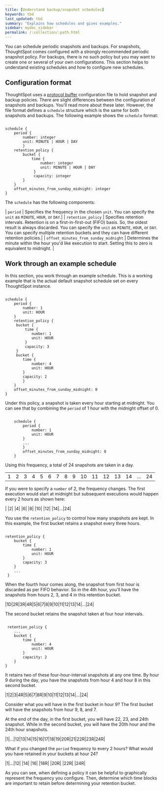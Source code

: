 ```yaml
---
title: [Understand backup/snapshot schedules]
keywords: tbd
last_updated: tbd
summary: "Explains how schedules and gives examples."
sidebar: mydoc_sidebar
permalink: /:collection/:path.html
---
```

You can schedule periodic snapshots and backups. For snapshots, ThoughtSpot comes configured with a strongly recommended periodic snapshot policy. For backups, there is no such policy but you may want to create one or several of your own configurations. This section helps to understand existing schedules and how to configure new schedules.

## Configuration format

ThoughtSpot uses a [protocol buffer](https://developers.google.com/protocol-buffers/) configuration file to hold snapshot and backup policies. There are slight differences between the configuration of snapshots and backups. You'll read more about these later. However, the file format defines a `schedule` structure which is the same for both snapshots and backups. The following example shows the `schedule` format:

```

schedule {
    period {
        number: integer
        unit: MINUTE | HOUR | DAY
        }
    retention_policy {
        bucket {
            time {
                number: integer
                unit: MINUTE | HOUR | DAY
             }
             capacity: integer
        }
    }
    offset_minutes_from_sunday_midnight: integer
}

```

The `schedule` has the following components:

| `period` | Specifies the frequency in the chosen `unit`. You can specify the `unit` as `MINUTE`, `HOUR`, or `DAY`.|
| `retention_policy` | Specifies retention intervals. Retention is on a first-in-first-out (FIFO) basis. So, the oldest result is always discarded. You can specify the `unit` as `MINUTE`, `HOUR`, or `DAY`. You can specify multiple retention buckets and they can have different retention policies.|
| `offset_minutes_from_sunday_midnight` | Determines the minute within the hour you'd like execution to start. Setting this to zero is equivalent to midnight. |

## Work through an example schedule

In this section, you work through an example schedule. This is a working example that is the actual default snapshot schedule set on every ThoughtSpot instance.

```

schedule {
    period {
        number: 1
        unit: HOUR
    }
    retention_policy {
     bucket {
         time {
            number: 1
            unit: HOUR
         }
         capacity: 3
     }
     bucket {
        time {
            number: 4
            unit: HOUR
        }
        capacity: 2
        }
    }
    offset_minutes_from_sunday_midnight: 0
}               

```

Under this policy, a snapshot is taken every hour starting at midnight. You can see that by combining the `period` of 1 hour with the midnight offset of 0.

```

    schedule {
        period {
            number: 1
            unit: HOUR
        }
        ...
        }
        offset_minutes_from_sunday_midnight: 0
    }                

```

Using this frequency, a total of 24 snapshots are taken in a day.

<table class="scheduler">
  <tbody>
    <tr>
      <td>1</td>
      <td>2</td>
      <td>3</td>
      <td>4</td>
      <td>5</td>
      <td>6</td>
      <td>7</td>
      <td>8</td>
      <td>9</td>
      <td>10</td>
      <td>11</td>
      <td>12</td>
      <td>13</td>
      <td>14</td>
      <td>…</td>
      <td>24</td>
    </tr>
  </tbody>
</table>

If you were to specify a `number` of 2, the frequency changes. The first execution would start at midnight but subsequent executions would happen every 2 hours as shown here:

| |2| |4| |6| |8| |10| |12| |14|...|24|

You use the `retention_policy` to control how many snapshots are kept. In this example, the first bucket retains a snapshot every three hours.

```

retention_policy {
    bucket {
        time {
            number: 1
            unit: HOUR
        }
        capacity: 3
    }     
    ...
 }

```

When the fourth hour comes along, the snapshot from first hour is discarded as per FIFO behavior. So in the 4th hour, you'll have the snapshots from hours 2, 3, and 4 in this retention bucket.

|1D|2R|3R|4R|5|6|7|8|9|10|11|12|13|14|...|24|

The second bucket retains the snapshot taken at four hour intervals.

```

 retention_policy {
    ...
    bucket {
        time {
            number: 4
            unit: HOUR
        }
        capacity: 2
    }      
}

```

It retains two of these four-hour-interval snapshots at any one time. By hour 9 during the day, you have the snapshots from hour 4 and hour 8 in this second bucket.

|1|2|3|4R|5|6|7|8R|9|10|11|12|13|14|...|24|

Consider what you will have in the first bucket in hour 9? The first bucket will have the snapshots from hour 9, 8, and 7.

At the end of the day, in the first bucket, you will have 22, 23, and 24th snapshot. While in the second bucket, you will have the 20th hour and the 24th hour snapshots.

|1|...|12|13|14|15|16|17|18|19|20R|21|22R|23R|24R|

What if you changed the `period` frequency to every 2 hours? What would you have retained in your buckets at hour 24?

|1|...|12| |14| |16| |18R| |20R| |22R| |24R|

As you can see, when defining a policy it can be helpful to graphically represent the frequency you configure. Then, determine which time blocks are important to retain before determining your retention bucket.
